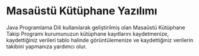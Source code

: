# Masaüstü Kütüphane Yazılımı

Java Programlama Dili kullanılarak geliştirilmiş olan Masaüstü Kütüphane Takip Programı kurumunuzun kütüphane kayıtlarını kaydetmenize, kaydettiğiniz verileri tablo halinde görüntülemenize ve kaydettiğiniz verilerin takibini yapmanıza yardımcı olur.

